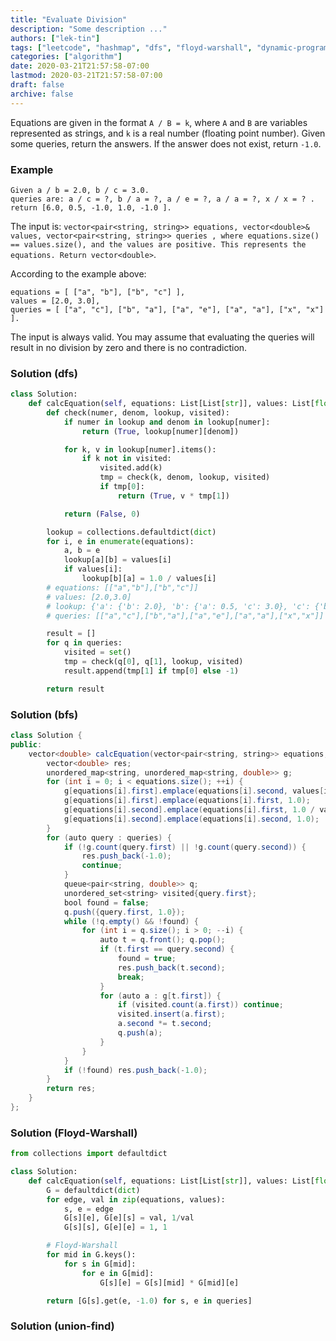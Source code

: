 ```yaml
---
title: "Evaluate Division"
description: "Some description ..."
authors: ["lek-tin"]
tags: ["leetcode", "hashmap", "dfs", "floyd-warshall", "dynamic-programming", "union-find"]
categories: ["algorithm"]
date: 2020-03-21T21:57:58-07:00
lastmod: 2020-03-21T21:57:58-07:00
draft: false
archive: false
---
```

Equations are given in the format `A / B = k`, where `A` and `B` are variables represented as strings, and `k` is a real number (floating point number). Given some queries, return the answers. If the answer does not exist, return `-1.0`.  

### Example

```
Given a / b = 2.0, b / c = 3.0.
queries are: a / c = ?, b / a = ?, a / e = ?, a / a = ?, x / x = ? .
return [6.0, 0.5, -1.0, 1.0, -1.0 ].
```

The input is: `vector<pair<string, string>> equations, vector<double>& values, vector<pair<string, string>> queries , where equations.size() == values.size(), and the values are positive. This represents the equations. Return vector<double>`.  

According to the example above:  

```
equations = [ ["a", "b"], ["b", "c"] ],
values = [2.0, 3.0],
queries = [ ["a", "c"], ["b", "a"], ["a", "e"], ["a", "a"], ["x", "x"] ]. 
```

The input is always valid. You may assume that evaluating the queries will result in no division by zero and there is no contradiction.

### Solution (dfs)
```python
class Solution:
    def calcEquation(self, equations: List[List[str]], values: List[float], queries: List[List[str]]) -> List[float]:
        def check(numer, denom, lookup, visited):
            if numer in lookup and denom in lookup[numer]:
                return (True, lookup[numer][denom])

            for k, v in lookup[numer].items():
                if k not in visited:
                    visited.add(k)
                    tmp = check(k, denom, lookup, visited)
                    if tmp[0]:
                        return (True, v * tmp[1])

            return (False, 0)

        lookup = collections.defaultdict(dict)
        for i, e in enumerate(equations):
            a, b = e
            lookup[a][b] = values[i]
            if values[i]:
                lookup[b][a] = 1.0 / values[i]
        # equations: [["a","b"],["b","c"]]
        # values: [2.0,3.0]
        # lookup: {'a': {'b': 2.0}, 'b': {'a': 0.5, 'c': 3.0}, 'c': {'b': 0.3333333333333333}}
        # queries: [["a","c"],["b","a"],["a","e"],["a","a"],["x","x"]]

        result = []
        for q in queries:
            visited = set()
            tmp = check(q[0], q[1], lookup, visited)
            result.append(tmp[1] if tmp[0] else -1)

        return result
```

### Solution (bfs)

```java
class Solution {
public:
    vector<double> calcEquation(vector<pair<string, string>> equations, vector<double>& values, vector<pair<string, string>> queries) {
        vector<double> res;
        unordered_map<string, unordered_map<string, double>> g;
        for (int i = 0; i < equations.size(); ++i) {
            g[equations[i].first].emplace(equations[i].second, values[i]);
            g[equations[i].first].emplace(equations[i].first, 1.0);
            g[equations[i].second].emplace(equations[i].first, 1.0 / values[i]);
            g[equations[i].second].emplace(equations[i].second, 1.0);
        }
        for (auto query : queries) {
            if (!g.count(query.first) || !g.count(query.second)) {
                res.push_back(-1.0);
                continue;
            }
            queue<pair<string, double>> q;
            unordered_set<string> visited{query.first};
            bool found = false;
            q.push({query.first, 1.0});
            while (!q.empty() && !found) {
                for (int i = q.size(); i > 0; --i) {
                    auto t = q.front(); q.pop();
                    if (t.first == query.second) {
                        found = true;
                        res.push_back(t.second);
                        break;
                    }
                    for (auto a : g[t.first]) {
                        if (visited.count(a.first)) continue;
                        visited.insert(a.first);
                        a.second *= t.second;
                        q.push(a);
                    }
                }
            }
            if (!found) res.push_back(-1.0);
        }
        return res;
    }
};
```

### Solution (Floyd-Warshall)

```python
from collections import defaultdict

class Solution:
    def calcEquation(self, equations: List[List[str]], values: List[float], queries: List[List[str]]) -> List[float]:
        G = defaultdict(dict)
        for edge, val in zip(equations, values):
            s, e = edge
            G[s][e], G[e][s] = val, 1/val
            G[s][s], G[e][e] = 1, 1

        # Floyd-Warshall
        for mid in G.keys():
            for s in G[mid]:
                for e in G[mid]:
                    G[s][e] = G[s][mid] * G[mid][e]

        return [G[s].get(e, -1.0) for s, e in queries]
```

### Solution (union-find)

```python
```
